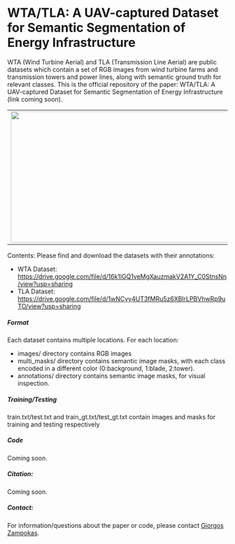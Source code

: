 <h1>WTA/TLA: A UAV-captured Dataset for Semantic Segmentation of Energy Infrastructure</h1>

WTA (Wind Turbine Aerial) and TLA (Transmission Line Aerial) are public datasets which contain a set of RGB images from wind turbine farms and transmission towers and power lines, along with semantic ground truth for relevant classes. This is the official repository of the paper: WTA/TLA: A UAV-captured Dataset for Semantic Segmentation of Energy Infrastructure (link coming soon).

<table><tr>
<td> <img src="https://user-images.githubusercontent.com/11805918/155500938-6dbba64b-c769-4e1b-9365-37ea0adb0937.jpg" width="500" height="300">  </td>
<td> <img src="https://user-images.githubusercontent.com/11805918/155500964-309ddda1-d186-478e-88ac-f5938aaf2af7.jpg" width="500" height="300">  </td>
</tr></table>


Contents:
Please find and download the datasets with their annotations:
- WTA Dataset: https://drive.google.com/file/d/16k1lGQ1veMgXauzmakV2A1Y_C0StnsNn/view?usp=sharing
- TLA Dataset: https://drive.google.com/file/d/1wNCyy4UT3fMRu5z6XBlrLPBVhwRp9uTO/view?usp=sharing


<h5>Format</h5>



Each dataset contains multiple locations. For each location:
- images/ directory contains RGB images
- multi_masks/ directory contains semantic image masks, with each class encoded in a different color (0:background, 1:blade, 2:tower).
- annotations/ directory contains semantic image masks, for visual inspection.

<h5>Training/Testing</h5>

train.txt/test.txt and train_gt.txt/test_gt.txt contain images and masks for training and testing respectively

<h5>Code</h5>

Coming soon.

<h5>Citation:</h5>

Coming soon.

<h5>Contact:</h5>

For information/questions about the paper or code, please contact [Giorgos Zampokas](mailto:gzampokas@iti.gr).
